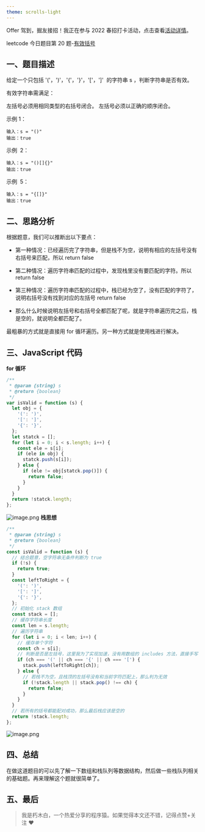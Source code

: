 ```yaml
---
theme: scrolls-light
---
```


Offer 驾到，掘友接招！我正在参与 2022 春招打卡活动，点击查看[活动详情](https://juejin.cn/post/7069661622012215309/ 'https://juejin.cn/post/7069661622012215309/')。

leetcode 今日题目第 20 题-[有效括号](https://leetcode-cn.com/problems/valid-parentheses/")

## 一、题目描述

给定一个只包括 '('，')'，'{'，'}'，'['，']'  的字符串 s ，判断字符串是否有效。

有效字符串需满足：

左括号必须用相同类型的右括号闭合。
左括号必须以正确的顺序闭合。

示例 1：

```
输入：s = "()"
输出：true
```

示例  2：

```
输入：s = "()[]{}"
输出：true
```

示例  5：

```
输入：s = "{[]}"
输出：true
```

## 二、思路分析

根据题意，我们可以推断出以下要点：

- 第一种情况：已经遍历完了字符串，但是栈不为空，说明有相应的左括号没有右括号来匹配，所以 return false

- 第二种情况：遍历字符串匹配的过程中，发现栈里没有要匹配的字符。所以 return false

- 第三种情况：遍历字符串匹配的过程中，栈已经为空了，没有匹配的字符了，说明右括号没有找到对应的左括号 return false

- 那么什么时候说明左括号和右括号全都匹配了呢，就是字符串遍历完之后，栈是空的，就说明全都匹配了。

最粗暴的方式就是直接用 for 循环遍历。另一种方式就是使用栈进行解决。

## 三、JavaScript 代码

**for 循环**

```js
/**
 * @param {string} s
 * @return {boolean}
 */
var isValid = function (s) {
  let obj = {
    '(': ')',
    '[': ']',
    '{': '}',
  };
  let statck = [];
  for (let i = 0; i < s.length; i++) {
    const ele = s[i];
    if (ele in obj) {
      statck.push(s[i]);
    } else {
      if (ele != obj[statck.pop()]) {
        return false;
      }
    }
  }
  return !statck.length;
};
```

![image.png](https://p1-juejin.byteimg.com/tos-cn-i-k3u1fbpfcp/39583f705492486193b723570fad8a84~tplv-k3u1fbpfcp-watermark.image?)
**栈思想**

```js
/**
 * @param {string} s
 * @return {boolean}
 */
const isValid = function (s) {
  // 结合题意，空字符串无条件判断为 true
  if (!s) {
    return true;
  }
  const leftToRight = {
    '(': ')',
    '[': ']',
    '{': '}',
  };
  // 初始化 stack 数组
  const stack = [];
  // 缓存字符串长度
  const len = s.length;
  // 遍历字符串
  for (let i = 0; i < len; i++) {
    // 缓存单个字符
    const ch = s[i];
    // 判断是否是左括号，这里我为了实现加速，没有用数组的 includes 方法，直接手写判断逻辑
    if (ch === '(' || ch === '{' || ch === '[') {
      stack.push(leftToRight[ch]);
    } else {
      // 若栈不为空，且栈顶的左括号没有和当前字符匹配上，那么判为无效
      if (!stack.length || stack.pop() !== ch) {
        return false;
      }
    }
  }
  // 若所有的括号都能配对成功，那么最后栈应该是空的
  return !stack.length;
};
```

![image.png](https://p6-juejin.byteimg.com/tos-cn-i-k3u1fbpfcp/88b0dcf3f00c4408890b9762d65bad10~tplv-k3u1fbpfcp-watermark.image?)

## 四、总结

在做这道题目的可以先了解一下数组和栈队列等数据结构，然后做一些栈队列相关的基础题。再来理解这个题就很简单了。

## 五、最后

> 我是朽木白，一个热爱分享的程序猿。如果觉得本文还不错，记得点赞+关注 ❤️

